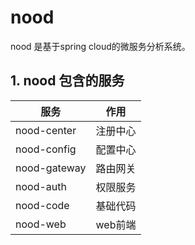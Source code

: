 # nood
nood 是基于spring cloud的微服务分析系统。

## 1. nood 包含的服务
|     服务         |  作用          | 
| --------------- |----------------|
|nood-center      | 注册中心        | 
|nood-config      | 配置中心        | 
|nood-gateway     | 路由网关        |
|nood-auth        | 权限服务        |
|nood-code        | 基础代码        |
|nood-web         | web前端         |









